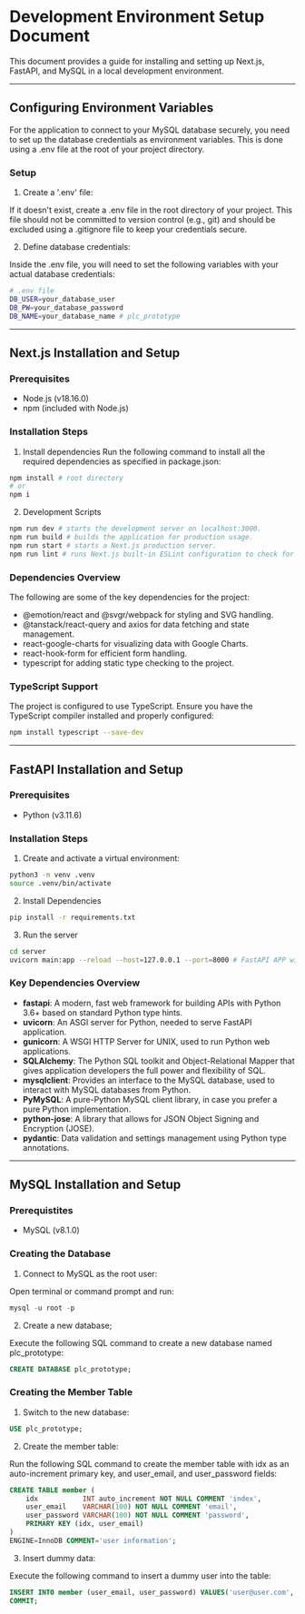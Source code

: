 # Development Environment Setup Document

This document provides a guide for installing and setting up Next.js, FastAPI, and MySQL in a local development environment.

<hr/>

## Configuring Environment Variables

For the application to connect to your MySQL database securely, you need to set up the database credentials as environment variables. This is done using a .env file at the root of your project directory.

### Setup

1. Create a '.env' file:

If it doesn't exist, create a .env file in the root directory of your project. This file should not be committed to version control (e.g., git) and should be excluded using a .gitignore file to keep your credentials secure.

2. Define database credentials:

Inside the .env file, you will need to set the following variables with your actual database credentials:

```bash
# .env file
DB_USER=your_database_user
DB_PW=your_database_password
DB_NAME=your_database_name # plc_prototype
```

<hr/>

## Next.js Installation and Setup

### Prerequisites

- Node.js (v18.16.0)
- npm (included with Node.js)

### Installation Steps

1. Install dependencies
   Run the following command to install all the required dependencies as specified in package.json:

```bash
npm install # root directory
# or
npm i
```

2. Development Scripts

```bash
npm run dev # starts the development server on localhost:3000.
npm run build # builds the application for production usage.
npm run start # starts a Next.js production server.
npm run lint # runs Next.js built-in ESLint configuration to check for linting errors.
```

### Dependencies Overview

The following are some of the key dependencies for the project:

- @emotion/react and @svgr/webpack for styling and SVG handling.
- @tanstack/react-query and axios for data fetching and state management.
- react-google-charts for visualizing data with Google Charts.
- react-hook-form for efficient form handling.
- typescript for adding static type checking to the project.

### TypeScript Support

The project is configured to use TypeScript. Ensure you have the TypeScript compiler installed and properly configured:

```bash
npm install typescript --save-dev
```

<hr/>

## FastAPI Installation and Setup

### Prerequisites

- Python (v3.11.6)

### Installation Steps

1. Create and activate a virtual environment:

```bash
python3 -m venv .venv
source .venv/bin/activate
```

2. Install Dependencies

```bash
pip install -r requirements.txt
```

3. Run the server

```bash
cd server
uvicorn main:app --reload --host=127.0.0.1 --port=8000 # FastAPI APP will now be running on '127.0.0.1:8000'.
```

### Key Dependencies Overview

- **fastapi**: A modern, fast web framework for building APIs with Python 3.6+ based on standard Python type hints.
- **uvicorn**: An ASGI server for Python, needed to serve FastAPI application.
- **gunicorn**: A WSGI HTTP Server for UNIX, used to run Python web applications.
- **SQLAlchemy**: The Python SQL toolkit and Object-Relational Mapper that gives application developers the full power and flexibility of SQL.
- **mysqlclient**: Provides an interface to the MySQL database, used to interact with MySQL databases from Python.
- **PyMySQL**: A pure-Python MySQL client library, in case you prefer a pure Python implementation.
- **python-jose**: A library that allows for JSON Object Signing and Encryption (JOSE).
- **pydantic**: Data validation and settings management using Python type annotations.

<hr/>

## MySQL Installation and Setup

### Prerequistites

- MySQL (v8.1.0)

### Creating the Database

1. Connect to MySQL as the root user:

Open terminal or command prompt and run:

```sql
mysql -u root -p
```

2. Create a new database;

Execute the following SQL command to create a new database named plc_prototype:

```sql
CREATE DATABASE plc_prototype;
```

### Creating the Member Table

1. Switch to the new database:

```sql
USE plc_prototype;
```

2. Create the member table:

Run the following SQL command to create the member table with idx as an auto-increment primary key, and user_email, and user_password fields:

```sql
CREATE TABLE member (
    idx           INT auto_increment NOT NULL COMMENT 'index',
    user_email    VARCHAR(100) NOT NULL COMMENT 'email',
    user_password VARCHAR(100) NOT NULL COMMENT 'password',
    PRIMARY KEY (idx, user_email)
)
ENGINE=InnoDB COMMENT='user information';
```

3. Insert dummy data:

Execute the following command to insert a dummy user into the table:

```sql
INSERT INTO member (user_email, user_password) VALUES('user@user.com', 'userpassword');
COMMIT;
```
